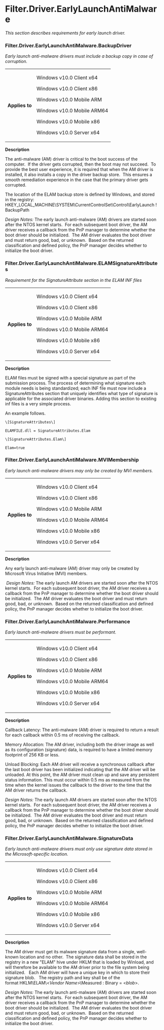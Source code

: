 Filter.Driver.EarlyLaunchAntiMalware 
====================================

*This section describes requirements for early launch driver.*

### Filter.Driver.EarlyLaunchAntiMalware.BackupDriver

*Early launch anti-malware drivers must include a backup copy in case of corruption.*

<table><tr><th>Applies to</th><td><p>Windows v10.0 Client x64</p>
                                          
<p>Windows v10.0 Client x86</p>
                                          
<p>Windows v10.0 Mobile ARM</p>
                                          
<p>Windows v10.0 Mobile ARM64</p>
                                          
<p>Windows v10.0 Mobile x86</p>
                                          
<p>Windows v10.0 Server x64</p>
</td></tr></table>

**Description**

The anti-malware (AM) driver is critical to the boot success of the computer.  If the driver gets corrupted, then the boot may not succeed.  To provide the best user experience, it is required that when the AM driver is installed, it also installs a copy in the driver backup store.  This ensures a smooth remediation experience in the case that the primary driver gets corrupted.

The location of the ELAM backup store is defined by Windows, and stored in the registry:
HKEY\_LOCAL\_MACHINE\\SYSTEM\\CurrentControlSet\\Control\\EarlyLaunch ! BackupPath

*Design Notes:*
The early launch anti-malware (AM) drivers are started soon after the NTOS kernel starts.  For each subsequent boot driver, the AM driver receives a callback from the PnP manager to determine whether the boot driver should be initialized.  The AM driver evaluates the boot driver and must return good, bad, or unknown.  Based on the returned classification and defined policy, the PnP manager decides whether to initialize the boot driver.

### Filter.Driver.EarlyLaunchAntiMalware.ELAMSignatureAttributes

*Requirement for the SignatureAttribute section in the ELAM INF files*

<table><tr><th>Applies to</th><td><p>Windows v10.0 Client x64</p>
                                          
<p>Windows v10.0 Client x86</p>
                                          
<p>Windows v10.0 Mobile ARM</p>
                                          
<p>Windows v10.0 Mobile ARM64</p>
                                          
<p>Windows v10.0 Mobile x86</p>
                                          
<p>Windows v10.0 Server x64</p>
</td></tr></table>

**Description**

ELAM files must be signed with a special signature as part of the submission process. The process of determining what signature each module needs is being standardized; each INF file must now include a SignatureAttributes section that uniquely identifies what type of signature is applicable for the associated driver binaries. Adding this section to existing inf files is a very simple process.

An example follows.
```
\[SignatureAttributes\]

ELAMFILE.dll = SignatureAttributes.Elam

\[SignatureAttributes.Elam\]

Elam=true
```

### Filter.Driver.EarlyLaunchAntiMalware.MVIMembership

*Early launch anti-malware drivers may only be created by MVI members.*

<table><tr><th>Applies to</th><td><p>Windows v10.0 Client x64</p>
                                          
<p>Windows v10.0 Client x86</p>
                                          
<p>Windows v10.0 Mobile ARM</p>
                                          
<p>Windows v10.0 Mobile ARM64</p>
                                          
<p>Windows v10.0 Mobile x86</p>
                                          
<p>Windows v10.0 Server x64</p>
</td></tr></table>

**Description**

Any early launch anti-malware (AM) driver may only be created by Microsoft Virus Initiative (MVI) members.

 *Design Notes:*
The early launch AM drivers are started soon after the NTOS kernel starts.  For each subsequent boot driver, the AM driver receives a callback from the PnP manager to determine whether the boot driver should be initialized.  The AM driver evaluates the boot driver and must return good, bad, or unknown.  Based on the returned classification and defined policy, the PnP manager decides whether to initialize the boot driver.

### Filter.Driver.EarlyLaunchAntiMalware.Performance

*Early launch anti-malware drivers must be performant.*

<table><tr><th>Applies to</th><td><p>Windows v10.0 Client x64</p>
                                          
<p>Windows v10.0 Client x86</p>
                                          
<p>Windows v10.0 Mobile ARM</p>
                                          
<p>Windows v10.0 Mobile ARM64</p>
                                          
<p>Windows v10.0 Mobile x86</p>
                                          
<p>Windows v10.0 Server x64</p>
</td></tr></table>

**Description**

Callback Latency:
The anti-malware (AM) driver is required to return a result for each callback within 0.5 ms of receiving the callback.

Memory Allocation:
The AM driver, including both the driver image as well as its configuration (signature) data, is required to have a limited memory footprint of 256 KB or less.

Unload Blocking:
Each AM driver will receive a synchronous callback after the last boot driver has been initialized indicating that the AM driver will be unloaded. At this point, the AM driver must clean up and save any persistent status information. This must occur within 0.5 ms as measured from the time when the kernel issues the callback to the driver to the time that the AM driver returns the callback.

*Design Notes:*
The early launch AM drivers are started soon after the NTOS kernel starts.  For each subsequent boot driver, the AM driver receives a callback from the PnP manager to determine whether the boot driver should be initialized.  The AM driver evaluates the boot driver and must return good, bad, or unknown.  Based on the returned classification and defined policy, the PnP manager decides whether to initialize the boot driver. 

### Filter.Driver.EarlyLaunchAntiMalware.SignatureData

*Early launch anti-malware drivers must only use signature data stored in the Microsoft-specific location.*

<table><tr><th>Applies to</th><td><p>Windows v10.0 Client x64</p>
                                          
<p>Windows v10.0 Client x86</p>
                                          
<p>Windows v10.0 Mobile ARM</p>
                                          
<p>Windows v10.0 Mobile ARM64</p>
                                          
<p>Windows v10.0 Mobile x86</p>
                                          
<p>Windows v10.0 Server x64</p>
</td></tr></table>

**Description**

The AM driver must get its malware signature data from a single, well-known location and no other.  The signature data shall be stored in the registry in a new "ELAM" hive under HKLM that is loaded by Winload, and will therefore be available to the AM driver prior to the file system being initialized.   Each AM driver will have a unique key in which to store their signature blob.   The registry path and key shall be of the format HKLM\\ELAM\\<*Vendor Name*>\\Measured : Binary = <*blob*>.

*Design Notes:*
The early launch anti-malware (AM) drivers are started soon after the NTOS kernel starts.  For each subsequent boot driver, the AM driver receives a callback from the PnP manager to determine whether the boot driver should be initialized.  The AM driver evaluates the boot driver and must return good, bad, or unknown.  Based on the returned classification and defined policy, the PnP manager decides whether to initialize the boot driver.
